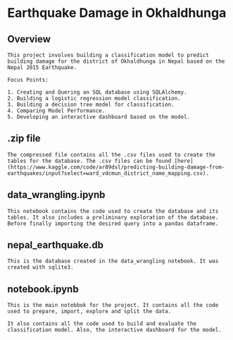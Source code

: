 # Earthquake Damage in Okhaldhunga

## Overview

    This project involves building a classification model to predict building damage for the district of Okhaldhunga in Nepal based on the Nepal 2015 Earthquake.

    Focus Points:

    1. Creating and Quering an SQL database using SQLAlchemy.
    2. Building a logistic regression model classification.
    3. Building a decision tree model for classification.
    4. Comparing Model Performance.
    5. Developing an interactive dashboard based on the model.


## .zip file

    The compressed file contains all the .csv files used to create the tables for the database. The .csv files can be found [here](https://www.kaggle.com/code/ar89dsl/predicting-building-damage-from-earthquakes/input?select=ward_vdcmun_district_name_mapping.csv).


## data_wrangling.ipynb

    This notebook contains the code used to create the database and its tables. It also includes a preliminary exploration of the database. Before finally importing the desired query into a pandas dataframe.

## nepal_earthquake.db

    This is the database created in the data_wrangling notebook. It was created with sqlite3.

## notebook.ipynb

    This is the main notebbok for the project. It contains all the code used to prepare, import, explore and split the data.

    It also contains all the code used to build and evaluate the classification model. Also, the interactive dashboard for the model.
